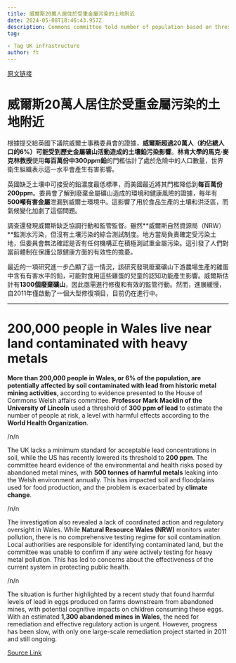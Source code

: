 ```yaml
---
title: 威爾斯20萬人居住於受重金屬污染的土地附近
date: 2024-05-08T18:46:43.957Z
description: Commons committee told number of population based on threshold of 300 ppm of lead in soil
tag: 

- Tag UK infrastructure
author: ft
---
```


[原文链接](https://ft.com/content/7afd4893-b0a3-46e1-af3b-f353c3ea7889)

# 威爾斯20萬人居住於受重金屬污染的土地附近

根據提交給英國下議院威爾士事務委員會的證據，**威爾斯超過20萬人（約佔總人口的6%）可能受到歷史金屬礦山活動造成的土壤鉛污染影響**。**林肯大學的馬克·麥克林教授**使用**每百萬份中300ppm鉛**的門檻估計了處於危險中的人口數量，世界衛生組織表示這一水平會產生有害影響。

英國缺乏土壤中可接受的鉛濃度最低標準，而美國最近將其門檻降低到**每百萬份200ppm**。委員會了解到廢棄金屬礦山造成的環境和健康風險的證據，每年有**500噸有害金屬**泄漏到威爾士環境中。這影響了用於食品生產的土壤和洪泛區，而氣候變化加劇了這個問題。

調查還發現威爾斯缺乏協調行動和監管監督。雖然**威爾斯自然資源局（NRW）**監測水污染，但沒有土壤污染的綜合測試制度。地方當局負責確定受污染土地，但委員會無法確認是否有任何機構正在積極測試重金屬污染。這引發了人們對當前體制在保護公眾健康方面的有效性的擔憂。

最近的一項研究進一步凸顯了這一情況，該研究發現廢棄礦山下游農場生產的雞蛋中含有有害水平的鉛，可能對食用這些雞蛋的兒童的認知功能產生影響。威爾斯估計有**1300個廢棄礦山**，因此亟需進行修復和有效的監管行動。然而，進展緩慢，自2011年僅啟動了一個大型修復項目，目前仍在進行中。

---

# 200,000 people in Wales live near land contaminated with heavy metals

**More than 200,000 people in Wales, or 6% of the population, are potentially affected by soil contaminated with lead from historic metal mining activities**, according to evidence presented to the House of Commons Welsh affairs committee. **Professor Mark Macklin of the University of Lincoln** used a threshold of **300 ppm of lead** to estimate the number of people at risk, a level with harmful effects according to the **World Health Organization**. 

/n/n

The UK lacks a minimum standard for acceptable lead concentrations in soil, while the US has recently lowered its threshold to **200 ppm**. The committee heard evidence of the environmental and health risks posed by abandoned metal mines, with **500 tonnes of harmful metals** leaking into the Welsh environment annually. This has impacted soil and floodplains used for food production, and the problem is exacerbated by **climate change**. 

/n/n

The investigation also revealed a lack of coordinated action and regulatory oversight in Wales. While **Natural Resource Wales (NRW)** monitors water pollution, there is no comprehensive testing regime for soil contamination. Local authorities are responsible for identifying contaminated land, but the committee was unable to confirm if any were actively testing for heavy metal pollution. This has led to concerns about the effectiveness of the current system in protecting public health. 

/n/n

The situation is further highlighted by a recent study that found harmful levels of lead in eggs produced on farms downstream from abandoned mines, with potential cognitive impacts on children consuming these eggs. With an estimated **1,300 abandoned mines in Wales**, the need for remediation and effective regulatory action is urgent. However, progress has been slow, with only one large-scale remediation project started in 2011 and still ongoing.

[Source Link](https://ft.com/content/7afd4893-b0a3-46e1-af3b-f353c3ea7889)

